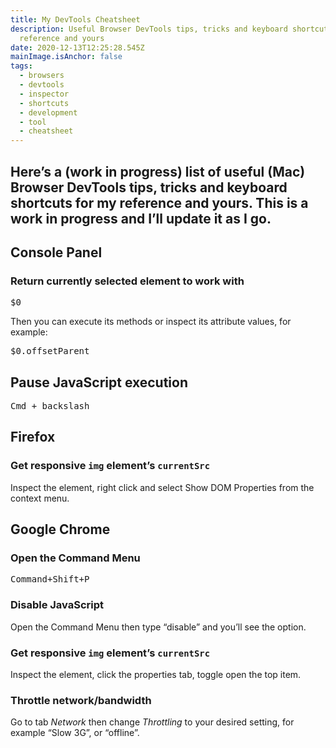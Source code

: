 ```yaml
---
title: My DevTools Cheatsheet
description: Useful Browser DevTools tips, tricks and keyboard shortcuts for my
  reference and yours
date: 2020-12-13T12:25:28.545Z
mainImage.isAnchor: false
tags:
  - browsers
  - devtools
  - inspector
  - shortcuts
  - development
  - tool
  - cheatsheet
---
```

Here’s a (work in progress) list of useful (Mac) Browser DevTools tips, tricks and keyboard shortcuts for my reference and yours. This is a work in progress and I’ll update it as I go.
---

## Console Panel

### Return currently selected element to work with

<kbd>$0</kbd>

Then you can execute its methods or inspect its attribute values, for example: 

<kbd>$0.offsetParent</kbd>

## Pause JavaScript execution

<kbd>Cmd + backslash</kbd>

## Firefox

### Get responsive `img` element’s `currentSrc`

Inspect the element, right click and select Show DOM Properties from the context menu.

## Google Chrome

### Open the Command Menu

<kbd>Command+Shift+P</kbd>

### Disable JavaScript

Open the Command Menu then type “disable” and you’ll see the option.

### Get responsive `img` element’s `currentSrc`

Inspect the element, click the properties tab, toggle open the top item.

### Throttle network/bandwidth

Go to tab _Network_ then change _Throttling_ to your desired setting, for example “Slow 3G”, or “offline”.
